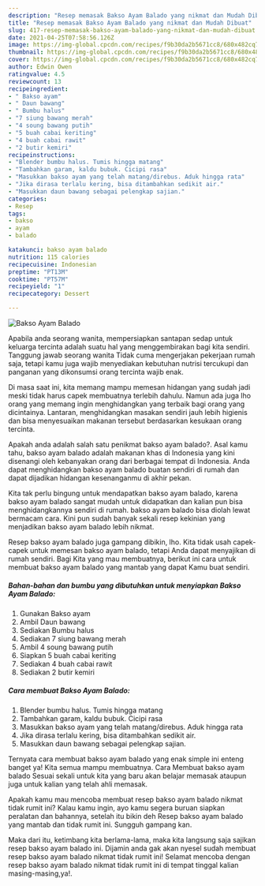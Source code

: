 ```yaml
---
description: "Resep memasak Bakso Ayam Balado yang nikmat dan Mudah Dibuat"
title: "Resep memasak Bakso Ayam Balado yang nikmat dan Mudah Dibuat"
slug: 417-resep-memasak-bakso-ayam-balado-yang-nikmat-dan-mudah-dibuat
date: 2021-04-25T07:58:56.126Z
image: https://img-global.cpcdn.com/recipes/f9b30da2b5671cc8/680x482cq70/bakso-ayam-balado-foto-resep-utama.jpg
thumbnail: https://img-global.cpcdn.com/recipes/f9b30da2b5671cc8/680x482cq70/bakso-ayam-balado-foto-resep-utama.jpg
cover: https://img-global.cpcdn.com/recipes/f9b30da2b5671cc8/680x482cq70/bakso-ayam-balado-foto-resep-utama.jpg
author: Edwin Owen
ratingvalue: 4.5
reviewcount: 13
recipeingredient:
- " Bakso ayam"
- " Daun bawang"
- " Bumbu halus"
- "7 siung bawang merah"
- "4 soung bawang putih"
- "5 buah cabai keriting"
- "4 buah cabai rawit"
- "2 butir kemiri"
recipeinstructions:
- "Blender bumbu halus. Tumis hingga matang"
- "Tambahkan garam, kaldu bubuk. Cicipi rasa"
- "Masukkan bakso ayam yang telah matang/direbus. Aduk hingga rata"
- "Jika dirasa terlalu kering, bisa ditambahkan sedikit air."
- "Masukkan daun bawang sebagai pelengkap sajian."
categories:
- Resep
tags:
- bakso
- ayam
- balado

katakunci: bakso ayam balado 
nutrition: 115 calories
recipecuisine: Indonesian
preptime: "PT13M"
cooktime: "PT57M"
recipeyield: "1"
recipecategory: Dessert

---
```



![Bakso Ayam Balado](https://img-global.cpcdn.com/recipes/f9b30da2b5671cc8/680x482cq70/bakso-ayam-balado-foto-resep-utama.jpg)

Apabila anda seorang wanita, mempersiapkan santapan sedap untuk keluarga tercinta adalah suatu hal yang menggembirakan bagi kita sendiri. Tanggung jawab seorang  wanita Tidak cuma mengerjakan pekerjaan rumah saja, tetapi kamu juga wajib menyediakan kebutuhan nutrisi tercukupi dan panganan yang dikonsumsi orang tercinta wajib enak.

Di masa  saat ini, kita memang mampu memesan hidangan yang sudah jadi meski tidak harus capek membuatnya terlebih dahulu. Namun ada juga lho orang yang memang ingin menghidangkan yang terbaik bagi orang yang dicintainya. Lantaran, menghidangkan masakan sendiri jauh lebih higienis dan bisa menyesuaikan makanan tersebut berdasarkan kesukaan orang tercinta. 



Apakah anda adalah salah satu penikmat bakso ayam balado?. Asal kamu tahu, bakso ayam balado adalah makanan khas di Indonesia yang kini disenangi oleh kebanyakan orang dari berbagai tempat di Indonesia. Anda dapat menghidangkan bakso ayam balado buatan sendiri di rumah dan dapat dijadikan hidangan kesenanganmu di akhir pekan.

Kita tak perlu bingung untuk mendapatkan bakso ayam balado, karena bakso ayam balado sangat mudah untuk didapatkan dan kalian pun bisa menghidangkannya sendiri di rumah. bakso ayam balado bisa diolah lewat bermacam cara. Kini pun sudah banyak sekali resep kekinian yang menjadikan bakso ayam balado lebih nikmat.

Resep bakso ayam balado juga gampang dibikin, lho. Kita tidak usah capek-capek untuk memesan bakso ayam balado, tetapi Anda dapat menyajikan di rumah sendiri. Bagi Kita yang mau membuatnya, berikut ini cara untuk membuat bakso ayam balado yang mantab yang dapat Kamu buat sendiri.

<!--inarticleads1-->

##### Bahan-bahan dan bumbu yang dibutuhkan untuk menyiapkan Bakso Ayam Balado:

1. Gunakan  Bakso ayam
1. Ambil  Daun bawang
1. Sediakan  Bumbu halus
1. Sediakan 7 siung bawang merah
1. Ambil 4 soung bawang putih
1. Siapkan 5 buah cabai keriting
1. Sediakan 4 buah cabai rawit
1. Sediakan 2 butir kemiri




<!--inarticleads2-->

##### Cara membuat Bakso Ayam Balado:

1. Blender bumbu halus. Tumis hingga matang
1. Tambahkan garam, kaldu bubuk. Cicipi rasa
1. Masukkan bakso ayam yang telah matang/direbus. Aduk hingga rata
1. Jika dirasa terlalu kering, bisa ditambahkan sedikit air.
1. Masukkan daun bawang sebagai pelengkap sajian.




Ternyata cara membuat bakso ayam balado yang enak simple ini enteng banget ya! Kita semua mampu membuatnya. Cara Membuat bakso ayam balado Sesuai sekali untuk kita yang baru akan belajar memasak ataupun juga untuk kalian yang telah ahli memasak.

Apakah kamu mau mencoba membuat resep bakso ayam balado nikmat tidak rumit ini? Kalau kamu ingin, ayo kamu segera buruan siapkan peralatan dan bahannya, setelah itu bikin deh Resep bakso ayam balado yang mantab dan tidak rumit ini. Sungguh gampang kan. 

Maka dari itu, ketimbang kita berlama-lama, maka kita langsung saja sajikan resep bakso ayam balado ini. Dijamin anda gak akan nyesel sudah membuat resep bakso ayam balado nikmat tidak rumit ini! Selamat mencoba dengan resep bakso ayam balado nikmat tidak rumit ini di tempat tinggal kalian masing-masing,ya!.

